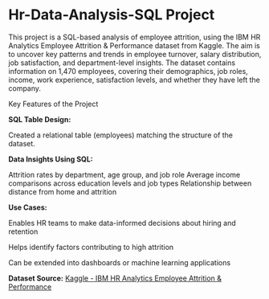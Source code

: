 # Hr-Data-Analysis-SQL Project

This project is a SQL-based analysis of employee attrition, using the IBM HR Analytics Employee Attrition & Performance dataset from Kaggle. The aim is to uncover key patterns and trends in employee turnover, salary distribution, job satisfaction, and department-level insights.
The dataset contains information on 1,470 employees, covering their demographics, job roles, income, work experience, satisfaction levels, and whether they have left the company.

Key Features of the Project

**SQL Table Design:**

Created a relational table (employees) matching the structure of the dataset.

**Data Insights Using SQL:**

Attrition rates by department, age group, and job role
Average income comparisons across education levels and job types
Relationship between distance from home and attrition

**Use Cases:**

Enables HR teams to make data-informed decisions about hiring and retention

Helps identify factors contributing to high attrition

Can be extended into dashboards or machine learning applications

**Dataset Source:**
[Kaggle - IBM HR Analytics Employee Attrition & Performance](https://www.kaggle.com/datasets/pavansubhasht/ibm-hr-analytics-attrition-dataset)

